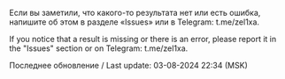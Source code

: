 Если вы заметили, что какого-то результата нет или есть ошибка, напишите об этом в разделе «Issues» или в Telegram: t.me/zel1xa.

If you notice that a result is missing or there is an error, please report it in the "Issues" section or on Telegram: t.me/zel1xa.

Последнее обновление / Last update: 03-08-2024 22:34 (MSK)